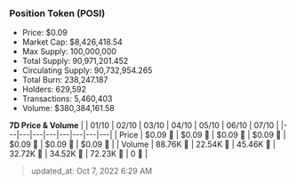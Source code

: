 
  ### Position Token (POSI)
  - Price: $0.09
  - Market Cap: $8,426,418.54
  - Max Supply: 100,000,000
  - Total Supply: 90,971,201.452
  - Circulating Supply: 90,732,954.265
  - Total Burn: 238,247.187
  - Holders: 629,592
  - Transactions: 5,460,403
  - Volume: $380,384,161.58

  **7D Price & Volume**
  | | 01&#x2F;10 | 02&#x2F;10 | 03&#x2F;10 | 04&#x2F;10 | 05&#x2F;10 | 06&#x2F;10 | 07&#x2F;10 |
  |---|---|---|---|---|---|---|---|
  | Price | $0.09 🚀 | $0.09 🔻 | $0.09 🚀 | $0.09 🚀 | $0.09 🚀 | $0.09 🔻 | $0.09 🔻 |
  | Volume | 88.76K 🚀 | 22.54K 🔻 | 45.46K 🚀 | 32.72K 🔻 | 34.52K 🚀 | 72.23K 🚀 | 0 🔻 |

  > updated_at: Oct 7, 2022 6:29 AM
